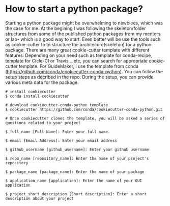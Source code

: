 # How to start a python package?
Starting a python package might be overwhelming to newbiees, which was the case for me. At the begining I was following the skeleton/folder structures from some of the published python packages from my mentors or lab- which is a good way to start. Even better will be use the tools such as cookie-cutter to to structure the architecure(skeleton) for a python package. There are many great cookie-cutter template with different features. Depending on your need such as template for conda-recipe, template for Cicle-CI or Travis ...etc, you can search for appropriate cookie-cutter template. For GuideMaker, I use the template from conda (https://github.com/conda/cookiecutter-conda-python). You can follow the setup steps as decribed in the repo. During the setup, you can provide various meta data for the package. 

```
# install cookiecutter
$ conda install cookiecutter

# download cookiecutter-conda-python template 
$ cookiecutter https://github.com/conda/cookiecutter-conda-python.git

# Once cookiecutter clones the template, you will be asked a series of questions related to your project

$ full_name [Full Name]: Enter your full name.

$ email [Email Address]: Enter your email address

$ github_username [github_username]: Enter your github username

$ repo_name [repository_name]: Enter the name of your project's repository

$ package_name [package_name]: Enter the name of your package

$ application_name [application]: Enter the name of your GUI application

$ project_short_description [Short description]: Enter a short description about your project

```

